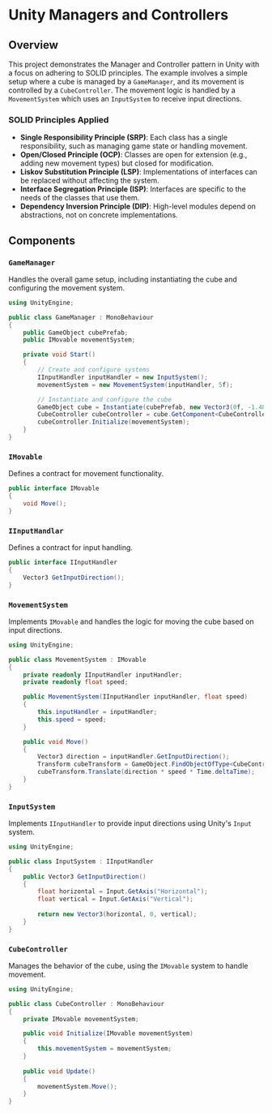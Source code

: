 # Unity Managers and Controllers

## Overview

This project demonstrates the Manager and Controller pattern in Unity with a focus on adhering to SOLID principles. The example involves a simple setup where a cube is managed by a `GameManager`, and its movement is controlled by a `CubeController`. The movement logic is handled by a `MovementSystem` which uses an `InputSystem` to receive input directions.

### SOLID Principles Applied
- **Single Responsibility Principle (SRP)**: Each class has a single responsibility, such as managing game state or handling movement.
- **Open/Closed Principle (OCP)**: Classes are open for extension (e.g., adding new movement types) but closed for modification.
- **Liskov Substitution Principle (LSP)**: Implementations of interfaces can be replaced without affecting the system.
- **Interface Segregation Principle (ISP)**: Interfaces are specific to the needs of the classes that use them.
- **Dependency Inversion Principle (DIP)**: High-level modules depend on abstractions, not on concrete implementations.

## Components

### `GameManager`
Handles the overall game setup, including instantiating the cube and configuring the movement system.

```csharp
using UnityEngine;

public class GameManager : MonoBehaviour
{
    public GameObject cubePrefab;
    public IMovable movementSystem;

    private void Start()
    {
        // Create and configure systems
        IInputHandler inputHandler = new InputSystem();
        movementSystem = new MovementSystem(inputHandler, 5f);

        // Instantiate and configure the cube
        GameObject cube = Instantiate(cubePrefab, new Vector3(0f, -1.48f, 0f), Quaternion.identity);
        CubeController cubeController = cube.GetComponent<CubeController>();
        cubeController.Initialize(movementSystem);
    }
}
```

### `IMovable`
Defines a contract for movement functionality.

```csharp
public interface IMovable 
{
    void Move();
}
```

### `IInputHandlar`
Defines a contract for input handling.

```csharp
public interface IInputHandler 
{
    Vector3 GetInputDirection();
}
```

### `MovementSystem`
Implements `IMovable` and handles the logic for moving the cube based on input directions.

```csharp
using UnityEngine;

public class MovementSystem : IMovable
{
    private readonly IInputHandler inputHandler;
    private readonly float speed;

    public MovementSystem(IInputHandler inputHandler, float speed)
    {
        this.inputHandler = inputHandler;
        this.speed = speed;
    }

    public void Move()
    {
        Vector3 direction = inputHandler.GetInputDirection();
        Transform cubeTransform = GameObject.FindObjectOfType<CubeController>().transform;
        cubeTransform.Translate(direction * speed * Time.deltaTime);
    }
}
```

### `InputSystem`
Implements `IInputHandler` to provide input directions using Unity's `Input` system.

```csharp
using UnityEngine;

public class InputSystem : IInputHandler
{
    public Vector3 GetInputDirection()
    {
        float horizontal = Input.GetAxis("Horizontal");
        float vertical = Input.GetAxis("Vertical");
        
        return new Vector3(horizontal, 0, vertical);
    }
}
```

### `CubeController`
Manages the behavior of the cube, using the `IMovable` system to handle movement.

```csharp
using UnityEngine;

public class CubeController : MonoBehaviour
{
    private IMovable movementSystem;

    public void Initialize(IMovable movementSystem)
    {
        this.movementSystem = movementSystem;
    }
    
    public void Update()
    {
        movementSystem.Move();
    }
}
```


